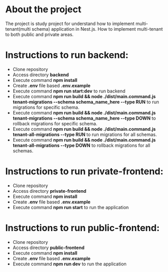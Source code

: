 About the project
==================

The project is study project for understand how to implement multi-tenant(multi schema) application in Nest.js. How to implement multi-tenant to both public and private areas.

Instructions to run backend:
==============================

- Clone repository
- Access directory **backend**
- Execute command **npm install** 
- Create **.env** file based **.env.example**
- Execute command **npm run start:dev** to run backend
- Execute command **npm run build && node ./dist/main.command.js tenant-migrations --schema schema_name_here --type RUN** to run migrations for specific schema.
- Execute command **npm run build && node ./dist/main.command.js tenant-migrations --schema schema_name_here --type DOWN** to rollback migrations for specific schema.
- Execute command **npm run build && node ./dist/main.command.js tenant-all-migrations --type RUN** to run migrations for all schemas.
- Execute command **npm run build && node ./dist/main.command.js tenant-all-migrations --type DOWN** to rollback migrations for all schemas.


Instructions to run private-frontend:
=========================================

- Clone repository
- Access directory **private-frontend**
- Execute command **npm install** 
- Create **.env** file based **.env.example**
- Execute command **npm run start** to run the application


Instructions to run public-frontend:
=========================================

- Clone repository
- Access directory **public-frontend**
- Execute command **npm install** 
- Create **.env** file based **.env.example**
- Execute command **npm run dev** to run the application



